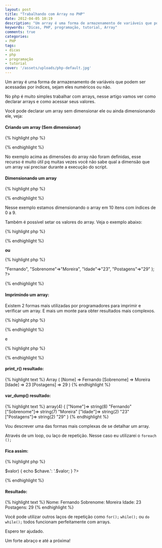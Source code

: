 ```yaml
---
layout: post
title: "Trabalhando com Array no PHP"
date: 2012-04-05 10:19
description: "Um array é uma forma de armazenamento de variáveis que podem ser acessadas por índices, sejam eles numéricos ou não"
keywords: "Dicas, PHP, programação, tutorial, Array"
comments: true
categories:
- PHP
tags:
- dicas
- php
- programação
- tutorial
cover: '/assets/uploads/php-default.jpg'
---
```


Um array é uma forma de armazenamento de variáveis que podem ser acessadas por índices, sejam eles numéricos ou não.

No php é muito simples trabalhar com arrays, nesse artigo vamos ver como declarar arrays e como acessar seus valores.

Você pode declarar um array sem dimensionar ele ou ainda dimensionando ele, veja:

#### Criando um array (Sem dimensionar)

{% highlight php %}
<?php
  $array_var =  array();
?>
{% endhighlight %}

No exemplo acima as dimensões do array não foram definidas, esse recurso é muito útil pq muitas vezes você não sabe qual a dimensão que um array vai precisar durante a execução do script.

#### Dimensionando um array

{% highlight php %}
<?php
  $array_1 = array(10);
?>
{% endhighlight %}


Nesse exemplo estamos dimensionando o array em 10 itens com índices de 0 a 9.

Também é possível setar os valores do array. Veja o exemplo abaixo:

{% highlight php %}
<?php
  $nomes = array(
      "Antonio",
      "Maria", 
      "João", 
      "José", 
      "Lucas"
  );
?>
{% endhighlight %}

<strong>ou</strong>

{% highlight php %}
<?php
  $author = array(
     "Nome"=>"Fernando",
     "Sobrenome"=>"Moreira",
     "Idade"=>"23",
     "Postagens"=>"29"
  );
?>
{% endhighlight %}


#### Imprimindo um array:

Existem 2 formas mais utilizadas por programadores para imprimir e verificar um array. E mais um monte para obter resultados mais complexos.

{% highlight php %}
<?php
  print_r($author);
?>
{% endhighlight %}

e

{% highlight php %}
<?php
  var_dump($author);
?>
{% endhighlight %}


#### print_r() resultado:

{% highlight text %}
Array
(
    [Nome] => Fernando
    [Sobrenome] => Moreira
    [Idade] => 23
    [Postagens] => 29
)
{% endhighlight %}

#### var_dump() resultado:

{% highlight text %}
array(4) {
  ["Nome"]=>
  string(8) "Fernando"
  ["Sobrenome"]=>
  string(7) "Moreira"
  ["Idade"]=>
  string(2) "23"
  ["Postagens"]=>
  string(2) "29"
}
{% endhighlight %}

Vou descrever uma das formas mais complexas de se detalhar um array.

Através de um loop, ou laço de repetição. Nesse caso eu utilizarei o <code>foreach ();</code>


#### Fica assim:

{% highlight php %}
<?php
foreach ($author as $chave => $valor) {
    echo $chave.': '.$valor;
}
?>
{% endhighlight %}

#### Resultado:

{% highlight text %}
Nome: Fernando
Sobrenome: Moreira
Idade: 23
Postagens: 29
{% endhighlight %}

Você pode utilizar outros laços de repetição como <code>for();</code> <code>while();</code> ou <code>do while();</code> todos funcionam perfeitamente com arrays.

Espero ter ajudado.

Um forte abraço e até a próxima!
